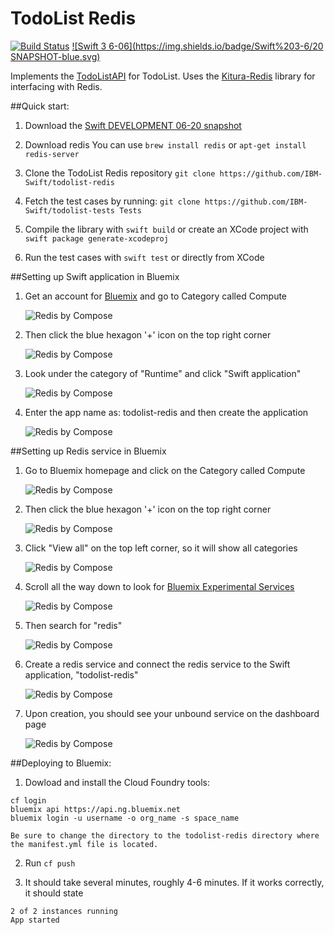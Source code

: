 # TodoList Redis

[![Build Status](https://travis-ci.org/IBM-Swift/TodoList-Redis.svg?branch=master)](https://travis-ci.org/IBM-Swift/TodoList-Redis)  [![Swift 3 6-06](https://img.shields.io/badge/Swift%203-6/20 SNAPSHOT-blue.svg)](https://swift.org/download/#snapshots)

Implements the [TodoListAPI](https://github.com/IBM-Swift/todolist-api) for TodoList. Uses the [Kitura-Redis](https://github.com/IBM-Swift/todolist-api) library for interfacing with Redis.

##Quick start:

1. Download the [Swift DEVELOPMENT 06-20 snapshot](https://swift.org/download/#snapshots)

2. Download redis
  You can use `brew install redis` or `apt-get install redis-server`

3. Clone the TodoList Redis repository
  `git clone https://github.com/IBM-Swift/todolist-redis`

4. Fetch the test cases by running:
  `git clone https://github.com/IBM-Swift/todolist-tests Tests`

5. Compile the library with `swift build` or create an XCode project with `swift package generate-xcodeproj`

6. Run the test cases with `swift test` or directly from XCode

##Setting up Swift application in Bluemix

1. Get an account for [Bluemix](https://new-console.ng.bluemix.net/?direct=classic) and go to Category called Compute

    ![Redis by Compose](Images/ClickCompute.png)

2. Then click the blue hexagon '+' icon on the top right corner

    ![Redis by Compose](Images/BlueHexagon+.png)

3. Look under the category of "Runtime" and click "Swift application"

    ![Redis by Compose](Images/LookForSwiftApp.png)

4. Enter the app name as: todolist-redis and then create the application

    ![Redis by Compose](Images/CreateSwiftApp.png)

##Setting up Redis service in Bluemix

1. Go to Bluemix homepage and click on the Category called Compute

    ![Redis by Compose](Images/ClickCompute.png)

2. Then click the blue hexagon '+' icon on the top right corner

    ![Redis by Compose](Images/BlueHexagon+.png)

3. Click "View all" on the top left corner, so it will show all categories

    ![Redis by Compose](Images/ClickViewAll.png)

4. Scroll all the way down to look for [Bluemix Experimental Services](https://new-console.ng.bluemix.net/catalog/labs/)

    ![Redis by Compose](Images/BluemixExperimentalServices.png)

5. Then search for "redis"

    ![Redis by Compose](Images/LookForRedisServiceInExperimental.png)

6. Create a redis service and connect the redis service to the Swift application, "todolist-redis"

    ![Redis by Compose](Images/CreateRedisExperimentalService.png)

7. Upon creation, you should see your unbound service on the dashboard page

    ![Redis by Compose](Images/Todolist-redis.png)

##Deploying to Bluemix:

1. Dowload and install the Cloud Foundry tools:

  ```
  cf login
  bluemix api https://api.ng.bluemix.net
  bluemix login -u username -o org_name -s space_name
  ```

  ```
  Be sure to change the directory to the todolist-redis directory where the manifest.yml file is located.
  ```

2. Run ```cf push```

3. It should take several minutes, roughly 4-6 minutes. If it works correctly, it should state

  ```
  2 of 2 instances running
  App started
  ```
